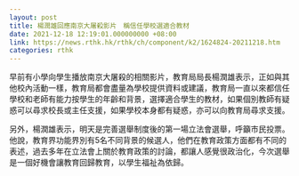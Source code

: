 ```yaml
---
layout: post
title: 楊潤雄回應南京大屠殺影片　稱信任學校選適合教材
date: 2021-12-18 12:19:01.000000000 +08:00
link: https://news.rthk.hk/rthk/ch/component/k2/1624824-20211218.htm
categories: rthk
---
```


早前有小學向學生播放南京大屠殺的相關影片，教育局局長楊潤雄表示，正如與其他校內活動一樣，教育局都會盡量為學校提供資料或建議，教育局一直以來都信任學校和老師有能力按學生的年齡和背景，選擇適合學生的教材，如果個別教師有疑惑可以尋求校長或主任支援，如果學校本身都有疑惑，亦可以向教育局尋求支援。

另外，楊潤雄表示，明天是完善選舉制度後的第一場立法會選舉，呼籲市民投票。他說，教育界功能界別有5名不同背景的候選人，他們在教育政策方面都有不同的表述，過去多年在立法會上關於教育政策的討論，都讓人感覺很政治化，今次選舉是一個好機會讓教育回歸教育，以學生福祉為依歸。
